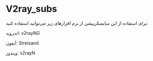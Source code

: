 # V2ray_subs
برای استفاده از این سابسکریپشن از نرم افزارهای زیر می‌توانید استفاده کنید:

اندروید: v2rayNG

آیفون: Streisand

ویندوز: v2rayN
